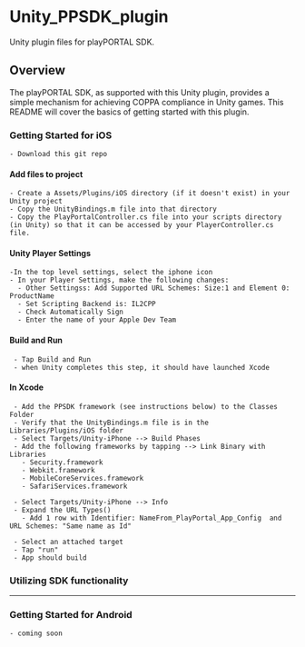 # Unity_PPSDK_plugin
Unity plugin files for playPORTAL SDK.

## Overview
The playPORTAL SDK, as supported with this Unity plugin, provides a simple mechanism for achieving COPPA compliance in Unity games. This README will cover the basics of getting started with this plugin.


### Getting Started for iOS
    - Download this git repo

#### Add files to project
    - Create a Assets/Plugins/iOS directory (if it doesn't exist) in your Unity project
    - Copy the UnityBindings.m file into that directory
    - Copy the PlayPortalController.cs file into your scripts directory (in Unity) so that it can be accessed by your PlayerController.cs file. 

#### Unity Player Settings
    -In the top level settings, select the iphone icon
    - In your Player Settings, make the following changes:
      - Other Settingss: Add Supported URL Schemes: Size:1 and Element 0: ProductName
      - Set Scripting Backend is: IL2CPP
      - Check Automatically Sign
      - Enter the name of your Apple Dev Team

#### Build and Run
     - Tap Build and Run
     - when Unity completes this step, it should have launched Xcode

#### In Xcode
     - Add the PPSDK framework (see instructions below) to the Classes Folder
     - Verify that the UnityBindings.m file is in the Libraries/Plugins/iOS folder
     - Select Targets/Unity-iPhone --> Build Phases
     - Add the following frameworks by tapping --> Link Binary with Libraries
       - Security.framework
       - Webkit.framework
       - MobileCoreServices.framework
       - SafariServices.framework

     - Select Targets/Unity-iPhone --> Info
     - Expand the URL Types()
       - Add 1 row with Identifier: NameFrom_PlayPortal_App_Config  and  URL Schemes: "Same name as Id"

     - Select an attached target
     - Tap "run" 
     - App should build


### Utilizing SDK functionality




-----

### Getting Started for Android
    - coming soon
